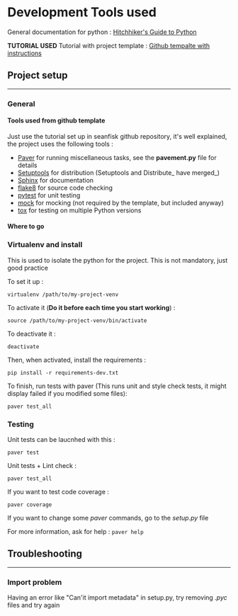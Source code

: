 # Development Tools used

General documentation for python : [Hitchhiker's Guide to Python](http://docs.python-guide.org/en/latest/)

**TUTORIAL USED** Tutorial with project template : [Github tempalte with instructions](https://github.com/seanfisk/python-project-template)

## Project setup
----

### General

#### Tools used from github template

Just use the tutorial set up in seanfisk github repository, it's well explained, the project uses the following tools :

  - [Paver](http://paver.github.io/paver/) for running miscellaneous tasks, see the **pavement.py** file for details
  - [Setuptools](http://pythonhosted.org/setuptools/merge.html) for distribution (Setuptools and Distribute_ have merged_)
  - [Sphinx](http://sphinx-doc.org/) for documentation
  - [flake8](https://pypi.python.org/pypi/flake8) for source code checking
  - [pytest](http://pytest.org/latest/) for unit testing
  - [mock](http://www.voidspace.org.uk/python/mock/) for mocking (not required by the template, but included anyway)
  - [tox](http://testrun.org/tox/latest/) for testing on multiple Python versions

#### Where to go  

### Virtualenv and install

This is used to isolate the python for the project. This is not mandatory, just good practice

To set it up :

```
virtualenv /path/to/my-project-venv
```

To activate it (**Do it before each time you start working**) :

```
source /path/to/my-project-venv/bin/activate
```

To deactivate it :
```
deactivate
```


Then, when activated, install the requirements :

```
pip install -r requirements-dev.txt
```

To finish, run tests with paver (This runs unit and style check tests, it might display failed if you modified some files):
```
paver test_all
```

### Testing

Unit tests can be laucnhed with this :
```
paver test
```

Unit tests + Lint check :
```
paver test_all
```

If you want to test code coverage :
```
paver coverage
```

If you want to change some *paver* commands, go to the *setup.py* file


For more information, ask for help : ```paver help```

## Troubleshooting
----

### Import problem
Having an error like "Can'it import metadata" in setup.py, try removing *.pyc* files and try again
